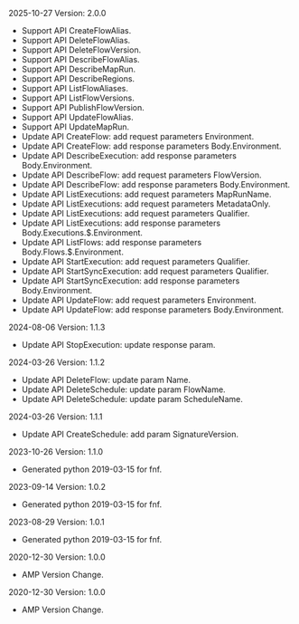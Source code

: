 2025-10-27 Version: 2.0.0
- Support API CreateFlowAlias.
- Support API DeleteFlowAlias.
- Support API DeleteFlowVersion.
- Support API DescribeFlowAlias.
- Support API DescribeMapRun.
- Support API DescribeRegions.
- Support API ListFlowAliases.
- Support API ListFlowVersions.
- Support API PublishFlowVersion.
- Support API UpdateFlowAlias.
- Support API UpdateMapRun.
- Update API CreateFlow: add request parameters Environment.
- Update API CreateFlow: add response parameters Body.Environment.
- Update API DescribeExecution: add response parameters Body.Environment.
- Update API DescribeFlow: add request parameters FlowVersion.
- Update API DescribeFlow: add response parameters Body.Environment.
- Update API ListExecutions: add request parameters MapRunName.
- Update API ListExecutions: add request parameters MetadataOnly.
- Update API ListExecutions: add request parameters Qualifier.
- Update API ListExecutions: add response parameters Body.Executions.$.Environment.
- Update API ListFlows: add response parameters Body.Flows.$.Environment.
- Update API StartExecution: add request parameters Qualifier.
- Update API StartSyncExecution: add request parameters Qualifier.
- Update API StartSyncExecution: add response parameters Body.Environment.
- Update API UpdateFlow: add request parameters Environment.
- Update API UpdateFlow: add response parameters Body.Environment.


2024-08-06 Version: 1.1.3
- Update API StopExecution: update response param.


2024-03-26 Version: 1.1.2
- Update API DeleteFlow: update param Name.
- Update API DeleteSchedule: update param FlowName.
- Update API DeleteSchedule: update param ScheduleName.


2024-03-26 Version: 1.1.1
- Update API CreateSchedule: add param SignatureVersion.


2023-10-26 Version: 1.1.0
- Generated python 2019-03-15 for fnf.

2023-09-14 Version: 1.0.2
- Generated python 2019-03-15 for fnf.

2023-08-29 Version: 1.0.1
- Generated python 2019-03-15 for fnf.

2020-12-30 Version: 1.0.0
- AMP Version Change.

2020-12-30 Version: 1.0.0
- AMP Version Change.

